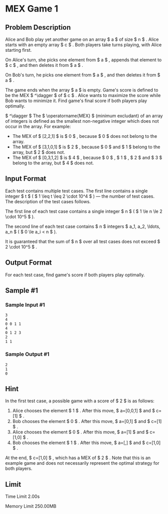 # MEX Game 1

## Problem Description

Alice and Bob play yet another game on an array $ a $ of size $ n $ . Alice starts with an empty array $ c $ . Both players take turns playing, with Alice starting first.

On Alice's turn, she picks one element from $ a $ , appends that element to $ c $ , and then deletes it from $ a $ .

On Bob's turn, he picks one element from $ a $ , and then deletes it from $ a $ .

The game ends when the array $ a $ is empty. Game's score is defined to be the MEX $ ^\dagger $ of $ c $ . Alice wants to maximize the score while Bob wants to minimize it. Find game's final score if both players play optimally.

 $ ^\dagger $ The $ \operatorname{MEX} $ (minimum excludant) of an array of integers is defined as the smallest non-negative integer which does not occur in the array. For example:

- The MEX of $ [2,2,1] $ is $ 0 $ , because $ 0 $ does not belong to the array.
- The MEX of $ [3,1,0,1] $ is $ 2 $ , because $ 0 $ and $ 1 $ belong to the array, but $ 2 $ does not.
- The MEX of $ [0,3,1,2] $ is $ 4 $ , because $ 0 $ , $ 1 $ , $ 2 $ and $ 3 $ belong to the array, but $ 4 $ does not.

## Input Format

Each test contains multiple test cases. The first line contains a single integer $ t $ ( $ 1 \leq t \leq 2 \cdot 10^4 $ ) — the number of test cases. The description of the test cases follows.

The first line of each test case contains a single integer $ n $ ( $ 1 \le n \le 2 \cdot 10^5 $ ).

The second line of each test case contains $ n $ integers $ a_1, a_2, \ldots, a_n $ ( $ 0 \le a_i < n $ ).

It is guaranteed that the sum of $ n $ over all test cases does not exceed $ 2 \cdot 10^5 $ .

## Output Format

For each test case, find game's score if both players play optimally.

## Sample #1

### Sample Input #1

```
3
4
0 0 1 1
4
0 1 2 3
2
1 1
```

### Sample Output #1

```
2
1
0
```

## Hint

In the first test case, a possible game with a score of $ 2 $ is as follows:

1. Alice chooses the element $ 1 $ . After this move, $ a=[0,0,1] $ and $ c=[1] $ .
2. Bob chooses the element $ 0 $ . After this move, $ a=[0,1] $ and $ c=[1] $ .
3. Alice chooses the element $ 0 $ . After this move, $ a=[1] $ and $ c=[1,0] $ .
4. Bob chooses the element $ 1 $ . After this move, $ a=[\,] $ and $ c=[1,0] $ .

At the end, $ c=[1,0] $ , which has a MEX of $ 2 $ . Note that this is an example game and does not necessarily represent the optimal strategy for both players.

## Limit



Time Limit
2.00s

Memory Limit
250.00MB